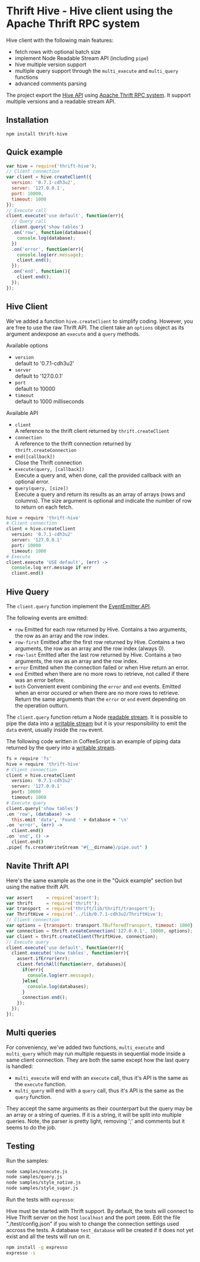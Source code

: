 # Thrift Hive - Hive client using the Apache Thrift RPC system

Hive client with the following main features:
- fetch rows with optional batch size
- implement Node Readable Stream API (including `pipe`)
- hive multiple version support
- multiple query support through the `multi_execute` and `multi_query` functions
- advanced comments parsing

The project export the [Hive API][1] using [Apache Thrift RPC system][2]. It 
support multiple versions and a readable stream API.

## Installation

```
npm install thrift-hive
```

## Quick example

```javascript
var hive = require('thrift-hive');
// Client connection
var client = hive.createClient({
  version: '0.7.1-cdh3u2',
  server: '127.0.0.1',
  port: 10000,
  timeout: 1000
});
// Execute call
client.execute('use default', function(err){
  // Query call
  client.query('show tables')
  .on('row', function(database){
    console.log(database);
  })
  .on('error', function(err){
    console.log(err.message);
    client.end();
  });
  .on('end', function(){
    client.end();
  });
});
```

## Hive Client

We've added a function `hive.createClient` to simplify coding. However, you 
are free to use the raw Thrift API. The client take an `options` object as its 
argument andexpose an `execute` and a `query` methods.

Available options

-   `version`   
    default to '0.7.1-cdh3u2'
-   `server`   
    default to '127.0.0.1'
-   `port`   
    default to 10000
-   `timeout`   
    default to 1000 milliseconds

Available API

-   `client`   
    A reference to the thrift client returned by `thrift.createClient`
-   `connection`   
    A reference to the thrift connection returned by `thrift.createConnection`
-   `end([callback])`   
    Close the Thrift connection
-   `execute(query, [callback])`   
    Execute a query and, when done, call the provided callback with an optional 
    error.
-   `query(query, [size])`   
    Execute a query and return its results as an array of arrays (rows and 
    columns). The size argument is optional and indicate the number of row to 
    return on each fetch.

```coffeescript
hive = require 'thrift-hive'
# Client connection
client = hive.createClient
  version: '0.7.1-cdh3u2'
  server: '127.0.0.1'
  port: 10000
  timeout: 1000
# Execute
client.execute 'USE default', (err) ->
  console.log err.message if err
  client.end()
```

## Hive Query

The `client.query` function implement the [EventEmitter API][3].

The following events are emitted:

-   `row`
    Emitted for each row returned by Hive. Contains a two arguments, the row
    as an array and the row index.
-   `row-first`
    Emitted after the first row returned by Hive. Contains a two arguments, 
    the row as an array and the row index (always 0).
-   `row-last`
    Emitted after the last row returned by Hive. Contains a two arguments, 
    the row as an array and the row index.
-   `error`
    Emitted when the connection failed or when Hive return an error.
-   `end`
    Emitted when there are no more rows to retrieve, not called if there was
    an error before.
-   `both`
    Convenient event combining the `error` and `end` events. Emitted when an
    error occured or when there are no more rows to retrieve. Return the same 
    arguments than the `error` or `end` event depending on the operation 
    outturn.

The `client.query` function return a Node [readable stream][4]. It is possible to 
pipe the data into a [writable stream][5] but it is your responsibility to emit
the `data` event, usually inside the `row` event.

The following code written in CoffeeScript is an example of piping data returned by the query into a [writable stream][5].

```coffeescript
fs = require 'fs'
hive = require 'thrift-hive'
# Client connection
client = hive.createClient
  version: '0.7.1-cdh3u2'
  server: '127.0.0.1'
  port: 10000
  timeout: 1000
# Execute query
client.query('show tables')
.on 'row', (database) ->
  this.emit 'data', 'Found ' + database + '\n'
.on 'error', (err) ->
  client.end()
.on 'end', () ->
  client.end()
.pipe( fs.createWriteStream "#{__dirname}/pipe.out" )
```

## Navite Thrift API

Here's the same example as the one in the "Quick example" section but using the 
native thrift API.

```javascript
var assert     = require('assert');
var thrift     = require('thrift');
var transport  = require('thrift/lib/thrift/transport');
var ThriftHive = require('../lib/0.7.1-cdh3u2/ThriftHive');
// Client connection
var options = {transport: transport.TBufferedTransport, timeout: 1000};
var connection = thrift.createConnection('127.0.0.1', 10000, options);
var client = thrift.createClient(ThriftHive, connection);
// Execute query
client.execute('use default', function(err){
  client.execute('show tables', function(err){
    assert.ifError(err);
    client.fetchAll(function(err, databases){
      if(err){
        console.log(err.message);
      }else{
        console.log(databases);
      }
      connection.end();
    });
  });
});
```

## Multi queries

For conveniency, we've added two functions, `multi_execute` and `multi_query` which
may run multiple requests in sequential mode inside a same client connection. They 
are both the same except how the last query is handled:

-   `multi_execute` will end with an `execute` call, thus it's API is the same 
    as the `execute` function.
-   `multi_query` will end with a `query` call, thus it's API is the same 
    as the `query` function.

They accept the same arguments as their counterpart but the query may be an 
array or a string of queries. If it is a string, it will be split into multiple 
queries. Note, the parser is pretty light, removing ';' and comments but it 
seems to do the job.

## Testing

Run the samples:

```bash
node samples/execute.js
node samples/query.js
node samples/style_native.js
node samples/style_sugar.js
```

Run the tests with `expresso`:

Hive must be started with Thrift support. By default, the tests will connect to
Hive Thrift server on the host `localhost` and the port `10000`. Edit the file
"./test/config.json" if you wish to change the connection settings used accross
the tests. A database `test_database` will be created if it does not yet exist
and all the tests will run on it.

```bash
npm install -g expresso
expresso -s
```

[1]: http://hive.apache.org  "Apache Hive"
[2]: http://thrift.apache.org  "Apache Thrift"
[3]: http://nodejs.org/docs/v0.6.2/api/events.html#events.EventEmitter  "EventEmitter API"
[4]: http://nodejs.org/docs/v0.6.2/api/streams.html#readable_Stream  "Readable Stream API"
[5]: http://nodejs.org/docs/v0.6.2/api/streams.html#writable_Stream  "Writable Stream API"
